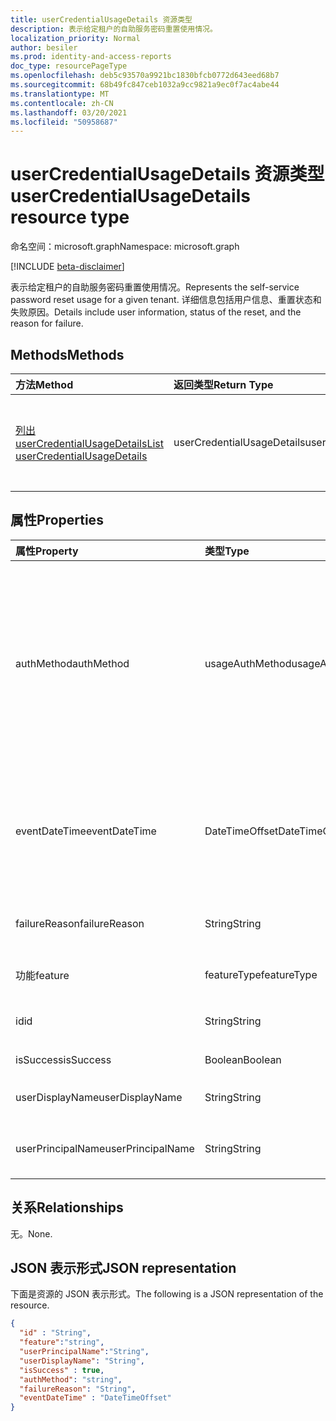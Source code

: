 ```yaml
---
title: userCredentialUsageDetails 资源类型
description: 表示给定租户的自助服务密码重置使用情况。
localization_priority: Normal
author: besiler
ms.prod: identity-and-access-reports
doc_type: resourcePageType
ms.openlocfilehash: deb5c93570a9921bc1830bfcb0772d643eed68b7
ms.sourcegitcommit: 68b49fc847ceb1032a9cc9821a9ec0f7ac4abe44
ms.translationtype: MT
ms.contentlocale: zh-CN
ms.lasthandoff: 03/20/2021
ms.locfileid: "50958687"
---
```

# <a name="usercredentialusagedetails-resource-type"></a><span data-ttu-id="c2277-103">userCredentialUsageDetails 资源类型</span><span class="sxs-lookup"><span data-stu-id="c2277-103">userCredentialUsageDetails resource type</span></span>

<span data-ttu-id="c2277-104">命名空间：microsoft.graph</span><span class="sxs-lookup"><span data-stu-id="c2277-104">Namespace: microsoft.graph</span></span>

[!INCLUDE [beta-disclaimer](../../includes/beta-disclaimer.md)]

<span data-ttu-id="c2277-105">表示给定租户的自助服务密码重置使用情况。</span><span class="sxs-lookup"><span data-stu-id="c2277-105">Represents the self-service password reset usage for a given tenant.</span></span> <span data-ttu-id="c2277-106">详细信息包括用户信息、重置状态和失败原因。</span><span class="sxs-lookup"><span data-stu-id="c2277-106">Details include user information, status of the reset, and the reason for failure.</span></span>

## <a name="methods"></a><span data-ttu-id="c2277-107">Methods</span><span class="sxs-lookup"><span data-stu-id="c2277-107">Methods</span></span>

| <span data-ttu-id="c2277-108">方法</span><span class="sxs-lookup"><span data-stu-id="c2277-108">Method</span></span>       | <span data-ttu-id="c2277-109">返回类型</span><span class="sxs-lookup"><span data-stu-id="c2277-109">Return Type</span></span> | <span data-ttu-id="c2277-110">说明</span><span class="sxs-lookup"><span data-stu-id="c2277-110">Description</span></span> |
|:-------------|:------------|:------------|
| [<span data-ttu-id="c2277-111">列出 userCredentialUsageDetails</span><span class="sxs-lookup"><span data-stu-id="c2277-111">List userCredentialUsageDetails</span></span>](../api/reportroot-list-usercredentialusagedetails.md) | <span data-ttu-id="c2277-112">userCredentialUsageDetails</span><span class="sxs-lookup"><span data-stu-id="c2277-112">userCredentialUsageDetails</span></span> | <span data-ttu-id="c2277-113">读取 userCredentialUsageDetails 对象的属性和关系。</span><span class="sxs-lookup"><span data-stu-id="c2277-113">Read properties and relationships of a userCredentialUsageDetails object.</span></span> |

## <a name="properties"></a><span data-ttu-id="c2277-114">属性</span><span class="sxs-lookup"><span data-stu-id="c2277-114">Properties</span></span>

| <span data-ttu-id="c2277-115">属性</span><span class="sxs-lookup"><span data-stu-id="c2277-115">Property</span></span>     | <span data-ttu-id="c2277-116">类型</span><span class="sxs-lookup"><span data-stu-id="c2277-116">Type</span></span>        | <span data-ttu-id="c2277-117">说明</span><span class="sxs-lookup"><span data-stu-id="c2277-117">Description</span></span> |
|:-------------|:------------|:------------|
| <span data-ttu-id="c2277-118">authMethod</span><span class="sxs-lookup"><span data-stu-id="c2277-118">authMethod</span></span> | <span data-ttu-id="c2277-119">usageAuthMethod</span><span class="sxs-lookup"><span data-stu-id="c2277-119">usageAuthMethod</span></span> | <span data-ttu-id="c2277-120">表示用户使用的身份验证方法。</span><span class="sxs-lookup"><span data-stu-id="c2277-120">Represents the authentication method that the user used.</span></span> <span data-ttu-id="c2277-121">可能的值是：、 (仅用于自助服务密码重置 `email` `mobileSMS` `mobileCall` `officePhone` `securityQuestion`) 、 (仅在注册 `appNotification` `appCode` `alternateMobileCall`) 、 `fido` `appPassword``unknownFutureValue`</span><span class="sxs-lookup"><span data-stu-id="c2277-121">Possible values are:`email`, `mobileSMS`, `mobileCall`, `officePhone`, `securityQuestion` (only used for self-service password reset), `appNotification`, `appCode`, `alternateMobileCall` (supported only in registration), `fido`, `appPassword`,`unknownFutureValue`</span></span> |
| <span data-ttu-id="c2277-122">eventDateTime</span><span class="sxs-lookup"><span data-stu-id="c2277-122">eventDateTime</span></span> | <span data-ttu-id="c2277-123">DateTimeOffset</span><span class="sxs-lookup"><span data-stu-id="c2277-123">DateTimeOffset</span></span> | <span data-ttu-id="c2277-124">时间戳类型表示采用 ISO 8601 格式的日期和时间信息，始终采用 UTC 时区。</span><span class="sxs-lookup"><span data-stu-id="c2277-124">The Timestamp type represents date and time information using ISO 8601 format and is always in UTC time.</span></span> <span data-ttu-id="c2277-125">例如，2014 年 1 月 1 日午夜 UTC 如下所示：`2014-01-01T00:00:00Z`。</span><span class="sxs-lookup"><span data-stu-id="c2277-125">For example, midnight UTC on Jan 1, 2014 would look like this: `2014-01-01T00:00:00Z`.</span></span> |
| <span data-ttu-id="c2277-126">failureReason</span><span class="sxs-lookup"><span data-stu-id="c2277-126">failureReason</span></span> | <span data-ttu-id="c2277-127">String</span><span class="sxs-lookup"><span data-stu-id="c2277-127">String</span></span> | <span data-ttu-id="c2277-128">提供相应重置或注册工作流的失败原因。</span><span class="sxs-lookup"><span data-stu-id="c2277-128">Provides the failure reason for the corresponding reset or registration workflow.</span></span> |
| <span data-ttu-id="c2277-129">功能</span><span class="sxs-lookup"><span data-stu-id="c2277-129">feature</span></span> | <span data-ttu-id="c2277-130">featureType</span><span class="sxs-lookup"><span data-stu-id="c2277-130">featureType</span></span> | <span data-ttu-id="c2277-131">可取值为：`registration`、`reset`、`unknownFutureValue`。</span><span class="sxs-lookup"><span data-stu-id="c2277-131">Possible values are: `registration`, `reset`, `unknownFutureValue`.</span></span> |
| <span data-ttu-id="c2277-132">id</span><span class="sxs-lookup"><span data-stu-id="c2277-132">id</span></span> | <span data-ttu-id="c2277-133">String</span><span class="sxs-lookup"><span data-stu-id="c2277-133">String</span></span> | <span data-ttu-id="c2277-134">只读。</span><span class="sxs-lookup"><span data-stu-id="c2277-134">Read-only.</span></span> <span data-ttu-id="c2277-135">活动的唯一标识符。</span><span class="sxs-lookup"><span data-stu-id="c2277-135">The unique identifier for the activity.</span></span> <span data-ttu-id="c2277-136">只读。</span><span class="sxs-lookup"><span data-stu-id="c2277-136">Read-only.</span></span>|
| <span data-ttu-id="c2277-137">isSuccess</span><span class="sxs-lookup"><span data-stu-id="c2277-137">isSuccess</span></span> | <span data-ttu-id="c2277-138">Boolean</span><span class="sxs-lookup"><span data-stu-id="c2277-138">Boolean</span></span> | <span data-ttu-id="c2277-139">指示工作流是成功还是失败。</span><span class="sxs-lookup"><span data-stu-id="c2277-139">Indicates success or failure of the workflow.</span></span> |
| <span data-ttu-id="c2277-140">userDisplayName</span><span class="sxs-lookup"><span data-stu-id="c2277-140">userDisplayName</span></span> | <span data-ttu-id="c2277-141">String</span><span class="sxs-lookup"><span data-stu-id="c2277-141">String</span></span> | <span data-ttu-id="c2277-142">执行重置或注册工作流的用户的用户名。</span><span class="sxs-lookup"><span data-stu-id="c2277-142">User name of the user performing the reset or registration workflow.</span></span> |
| <span data-ttu-id="c2277-143">userPrincipalName</span><span class="sxs-lookup"><span data-stu-id="c2277-143">userPrincipalName</span></span> | <span data-ttu-id="c2277-144">String</span><span class="sxs-lookup"><span data-stu-id="c2277-144">String</span></span> | <span data-ttu-id="c2277-145">执行重置或注册工作流的用户的用户主体名称。</span><span class="sxs-lookup"><span data-stu-id="c2277-145">User principal name of the user performing the reset or registration workflow.</span></span> |

## <a name="relationships"></a><span data-ttu-id="c2277-146">关系</span><span class="sxs-lookup"><span data-stu-id="c2277-146">Relationships</span></span>

<span data-ttu-id="c2277-147">无。</span><span class="sxs-lookup"><span data-stu-id="c2277-147">None.</span></span>

## <a name="json-representation"></a><span data-ttu-id="c2277-148">JSON 表示形式</span><span class="sxs-lookup"><span data-stu-id="c2277-148">JSON representation</span></span>

<span data-ttu-id="c2277-149">下面是资源的 JSON 表示形式。</span><span class="sxs-lookup"><span data-stu-id="c2277-149">The following is a JSON representation of the resource.</span></span>

<!-- {
  "blockType": "resource",
  "optionalProperties": [

  ],
  "@odata.type": "microsoft.graph.userCredentialUsageDetails",
  "keyProperty": "id"
}-->

```json
{
  "id" : "String",
  "feature":"string",
  "userPrincipalName":"String",
  "userDisplayName": "String",
  "isSuccess" : true,
  "authMethod": "string",
  "failureReason": "String",
  "eventDateTime" : "DateTimeOffset"
}
```

<!-- uuid: 16cd6b66-4b1a-43a1-adaf-3a886856ed98
2019-02-04 14:57:30 UTC -->
<!-- {
  "type": "#page.annotation",
  "description": "userCredentialUsageDetails resource",
  "keywords": "",
  "section": "documentation",
  "tocPath": ""
}-->

